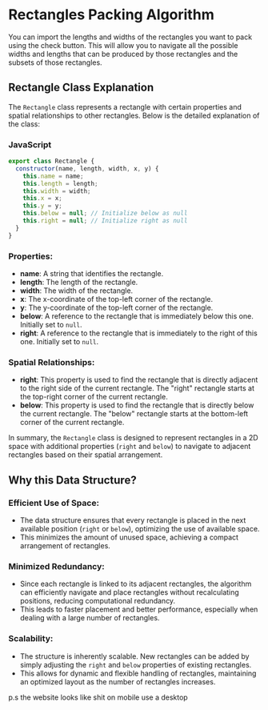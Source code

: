 # Rectangles Packing Algorithm

You can import the lengths and widths of the rectangles you want to pack using the check button. This will allow you to navigate all the possible widths and lengths that can be produced by those rectangles and the subsets of those rectangles.

## Rectangle Class Explanation

The `Rectangle` class represents a rectangle with certain properties and spatial relationships to other rectangles. Below is the detailed explanation of the class:

### JavaScript

```javascript
export class Rectangle {
  constructor(name, length, width, x, y) {
    this.name = name;
    this.length = length;
    this.width = width;
    this.x = x;
    this.y = y;
    this.below = null; // Initialize below as null
    this.right = null; // Initialize right as null
  }
}
```
### Properties:

- **name**: A string that identifies the rectangle.
- **length**: The length of the rectangle.
- **width**: The width of the rectangle.
- **x**: The x-coordinate of the top-left corner of the rectangle.
- **y**: The y-coordinate of the top-left corner of the rectangle.
- **below**: A reference to the rectangle that is immediately below this one. Initially set to `null`.
- **right**: A reference to the rectangle that is immediately to the right of this one. Initially set to `null`.

### Spatial Relationships:

- **right**: This property is used to find the rectangle that is directly adjacent to the right side of the current rectangle. The "right" rectangle starts at the top-right corner of the current rectangle.
- **below**: This property is used to find the rectangle that is directly below the current rectangle. The "below" rectangle starts at the bottom-left corner of the current rectangle.

In summary, the `Rectangle` class is designed to represent rectangles in a 2D space with additional properties (`right` and `below`) to navigate to adjacent rectangles based on their spatial arrangement.

## Why this Data Structure?

### Efficient Use of Space:

- The data structure ensures that every rectangle is placed in the next available position (`right` or `below`), optimizing the use of available space.
- This minimizes the amount of unused space, achieving a compact arrangement of rectangles.

### Minimized Redundancy:

- Since each rectangle is linked to its adjacent rectangles, the algorithm can efficiently navigate and place rectangles without recalculating positions, reducing computational redundancy.
- This leads to faster placement and better performance, especially when dealing with a large number of rectangles.

### Scalability:

- The structure is inherently scalable. New rectangles can be added by simply adjusting the `right` and `below` properties of existing rectangles.
- This allows for dynamic and flexible handling of rectangles, maintaining an optimized layout as the number of rectangles increases.


p.s the website looks like shit on mobile use a desktop 
